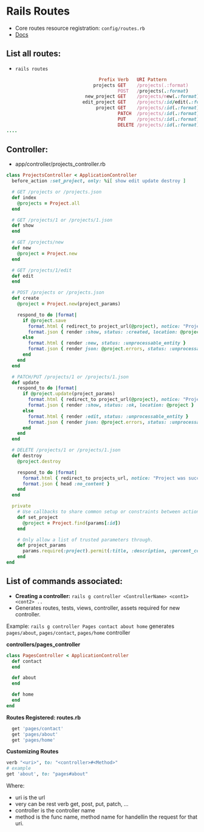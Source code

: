 # Rails Routes
- Core routes resource registration: `config/routes.rb`
- [Docs](https://guides.rubyonrails.org/routing.html)

## List all routes:
- `rails routes`

```rb
                                  Prefix Verb   URI Pattern                                                                                       Controller#Action
                                projects GET    /projects(.:format)                                                                               projects#index
                                         POST   /projects(.:format)                                                                               projects#create
                             new_project GET    /projects/new(.:format)                                                                           projects#new
                            edit_project GET    /projects/:id/edit(.:format)                                                                      projects#edit
                                 project GET    /projects/:id(.:format)                                                                           projects#show
                                         PATCH  /projects/:id(.:format)                                                                           projects#update
                                         PUT    /projects/:id(.:format)                                                                           projects#update
                                         DELETE /projects/:id(.:format)                                                                           projects#destroy
....
```

## Controller:
- app/controller/projects_controller.rb

```rb
class ProjectsController < ApplicationController
  before_action :set_project, only: %i[ show edit update destroy ]

  # GET /projects or /projects.json
  def index
    @projects = Project.all
  end

  # GET /projects/1 or /projects/1.json
  def show
  end

  # GET /projects/new
  def new
    @project = Project.new
  end

  # GET /projects/1/edit
  def edit
  end

  # POST /projects or /projects.json
  def create
    @project = Project.new(project_params)

    respond_to do |format|
      if @project.save
        format.html { redirect_to project_url(@project), notice: "Project was successfully created." }
        format.json { render :show, status: :created, location: @project }
      else
        format.html { render :new, status: :unprocessable_entity }
        format.json { render json: @project.errors, status: :unprocessable_entity }
      end
    end
  end

  # PATCH/PUT /projects/1 or /projects/1.json
  def update
    respond_to do |format|
      if @project.update(project_params)
        format.html { redirect_to project_url(@project), notice: "Project was successfully updated." }
        format.json { render :show, status: :ok, location: @project }
      else
        format.html { render :edit, status: :unprocessable_entity }
        format.json { render json: @project.errors, status: :unprocessable_entity }
      end
    end
  end

  # DELETE /projects/1 or /projects/1.json
  def destroy
    @project.destroy

    respond_to do |format|
      format.html { redirect_to projects_url, notice: "Project was successfully destroyed." }
      format.json { head :no_content }
    end
  end

  private
    # Use callbacks to share common setup or constraints between actions.
    def set_project
      @project = Project.find(params[:id])
    end

    # Only allow a list of trusted parameters through.
    def project_params
      params.require(:project).permit(:title, :description, :percent_complete)
    end
end
```

## List of commands associated:
- **Creating a controller:** ``rails g controller <ControllerName> <cont1> <cont2> ..``
- Generates routes, tests, views, controller, assets required for new controller.

Example: `rails g controller Pages contact about home` generates `pages/about`, `pages/contact`, `pages/home` controller

**controllers/pages_controller**

```rb
class PagesController < ApplicationController
  def contact
  end

  def about
  end

  def home
  end
end
```

**Routes Registered: routes.rb**

```rb
  get 'pages/contact'
  get 'pages/about'
  get 'pages/home'
```

**Customizing Routes**

```rb
verb "<uri>", to: "<controller>#<Method>"
# example
get 'about', to: "pages#about"
```
Where:
- uri is the url
- very can be rest verb get, post, put, patch, ...
- controller is the controller name
- method is the func name, method name for handellin the request for that uri.
